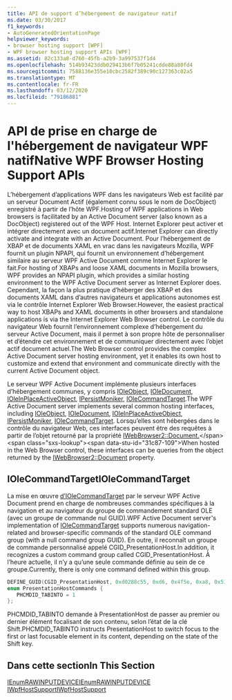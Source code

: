 ```yaml
---
title: API de support d’hébergement de navigateur natif
ms.date: 03/30/2017
f1_keywords:
- AutoGeneratedOrientationPage
helpviewer_keywords:
- browser hosting support [WPF]
- WPF browser hosting support APIs [WPF]
ms.assetid: 82c133a8-d760-45fb-a2b9-3a997537f1d4
ms.openlocfilehash: 514b93423ddb029413b6f7b05241cdde88a80fd4
ms.sourcegitcommit: 7588136e355e10cbc2582f389c90c127363c02a5
ms.translationtype: MT
ms.contentlocale: fr-FR
ms.lasthandoff: 03/12/2020
ms.locfileid: "79186881"
---
```

# <a name="native-wpf-browser-hosting-support-apis"></a><span data-ttu-id="31c87-102">API de prise en charge de l'hébergement de navigateur WPF natif</span><span class="sxs-lookup"><span data-stu-id="31c87-102">Native WPF Browser Hosting Support APIs</span></span>
<span data-ttu-id="31c87-103">L’hébergement d’applications WPF dans les navigateurs Web est facilité par un serveur Document Actif (également connu sous le nom de DocObject) enregistré à partir de l’hôte WPF.</span><span class="sxs-lookup"><span data-stu-id="31c87-103">Hosting of WPF applications in Web browsers is facilitated by an Active Document server (also known as a DocObject) registered out of the WPF Host.</span></span> <span data-ttu-id="31c87-104">Internet Explorer peut activer et intégrer directement avec un document actif.</span><span class="sxs-lookup"><span data-stu-id="31c87-104">Internet Explorer can directly activate and integrate with an Active Document.</span></span> <span data-ttu-id="31c87-105">Pour l’hébergement de XBAP et de documents XAML en vrac dans les navigateurs Mozilla, WPF fournit un plugin NPAPI, qui fournit un environnement d’hébergement similaire au serveur WPF Active Document comme Internet Explorer le fait.</span><span class="sxs-lookup"><span data-stu-id="31c87-105">For hosting of XBAPs and loose XAML documents in Mozilla browsers, WPF provides an NPAPI plugin, which provides a similar hosting environment to the WPF Active Document server as Internet Explorer does.</span></span> <span data-ttu-id="31c87-106">Cependant, la façon la plus pratique d’héberger des XBAP et des documents XAML dans d’autres navigateurs et applications autonomes est via le contrôle Internet Explorer Web Browser.</span><span class="sxs-lookup"><span data-stu-id="31c87-106">However, the easiest practical way to host XBAPs and XAML documents in other browsers and standalone applications is via the Internet Explorer Web Browser control.</span></span> <span data-ttu-id="31c87-107">Le contrôle du navigateur Web fournit l’environnement complexe d’hébergement du serveur Active Document, mais il permet à son propre hôte de personnaliser et d’étendre cet environnement et de communiquer directement avec l’objet actif document actuel.</span><span class="sxs-lookup"><span data-stu-id="31c87-107">The Web Browser control provides the complex Active Document server hosting environment, yet it enables its own host to customize and extend that environment and communicate directly with the current Active Document object.</span></span>  
  
 <span data-ttu-id="31c87-108">Le serveur WPF Active Document implémente plusieurs interfaces d’hébergement communes, y compris [IOleObject](/windows/win32/api/oleidl/nn-oleidl-ioleobject), [IOleDocument](/windows/win32/api/docobj/nn-docobj-ioledocument), [IOleInPlaceActiveObject](/windows/win32/api/oleidl/nn-oleidl-ioleinplaceactiveobject), [IPersistMoniker](https://docs.microsoft.com/previous-versions/windows/internet-explorer/ie-developer/platform-apis/ms775042(v=vs.85)), [IOleCommandTarget](/windows/win32/api/docobj/nn-docobj-iolecommandtarget).</span><span class="sxs-lookup"><span data-stu-id="31c87-108">The WPF Active Document server implements several common hosting interfaces, including [IOleObject](/windows/win32/api/oleidl/nn-oleidl-ioleobject), [IOleDocument](/windows/win32/api/docobj/nn-docobj-ioledocument), [IOleInPlaceActiveObject](/windows/win32/api/oleidl/nn-oleidl-ioleinplaceactiveobject), [IPersistMoniker](https://docs.microsoft.com/previous-versions/windows/internet-explorer/ie-developer/platform-apis/ms775042(v=vs.85)), [IOleCommandTarget](/windows/win32/api/docobj/nn-docobj-iolecommandtarget).</span></span> <span data-ttu-id="31c87-109">Lorsqu’elles sont hébergées dans le contrôle du navigateur Web, ces interfaces peuvent être des requêtes à partir de l’objet retourné par la propriété [IWebBrowser2::Document.](https://docs.microsoft.com/previous-versions/aa752116(v=vs.85))</span><span class="sxs-lookup"><span data-stu-id="31c87-109">When hosted in the Web Browser control, these interfaces can be queries from the object returned by the [IWebBrowser2::Document](https://docs.microsoft.com/previous-versions/aa752116(v=vs.85)) property.</span></span>  
  
## <a name="iolecommandtarget"></a><span data-ttu-id="31c87-110">IOleCommandTarget</span><span class="sxs-lookup"><span data-stu-id="31c87-110">IOleCommandTarget</span></span>  
 <span data-ttu-id="31c87-111">La mise en œuvre [d’IOleCommandTarget](/windows/win32/api/docobj/nn-docobj-iolecommandtarget) par le serveur WPF Active Document prend en charge de nombreuses commandes spécifiques à la navigation et au navigateur du groupe de commandement standard OLE (avec un groupe de commande nul GUID).</span><span class="sxs-lookup"><span data-stu-id="31c87-111">WPF Active Document server's implementation of [IOleCommandTarget](/windows/win32/api/docobj/nn-docobj-iolecommandtarget) supports numerous navigation-related and browser-specific commands of the standard OLE command group (with a null command group GUID).</span></span> <span data-ttu-id="31c87-112">En outre, il reconnaît un groupe de commande personnalisé appelé CGID_PresentationHost.</span><span class="sxs-lookup"><span data-stu-id="31c87-112">In addition, it recognizes a custom command group called CGID_PresentationHost.</span></span> <span data-ttu-id="31c87-113">À l’heure actuelle, il n’y a qu’une seule commande définie au sein de ce groupe.</span><span class="sxs-lookup"><span data-stu-id="31c87-113">Currently, there is only one command defined within this group.</span></span>  
  
```cpp  
DEFINE_GUID(CGID_PresentationHost, 0xd0288c55, 0xd6, 0x4f5e, 0xa8, 0x51, 0x79, 0xde, 0xc5, 0x1b, 0x10, 0xec);  
enum PresentationHostCommands {
   PHCMDID_TABINTO = 1
};  
```  
  
 <span data-ttu-id="31c87-114">PHCMDID_TABINTO demande à PresentationHost de passer au premier ou dernier élément focalisant de son contenu, selon l’état de la clé Shift.</span><span class="sxs-lookup"><span data-stu-id="31c87-114">PHCMDID_TABINTO instructs PresentationHost to switch focus to the first or last focusable element in its content, depending on the state of the Shift key.</span></span>  
  
## <a name="in-this-section"></a><span data-ttu-id="31c87-115">Dans cette section</span><span class="sxs-lookup"><span data-stu-id="31c87-115">In This Section</span></span>  
 [<span data-ttu-id="31c87-116">IEnumRAWINPUTDEVICE</span><span class="sxs-lookup"><span data-stu-id="31c87-116">IEnumRAWINPUTDEVICE</span></span>](ienumrawinputdevice.md)  
 [<span data-ttu-id="31c87-117">IWpfHostSupport</span><span class="sxs-lookup"><span data-stu-id="31c87-117">IWpfHostSupport</span></span>](iwpfhostsupport.md)

